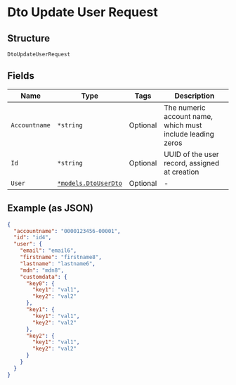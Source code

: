 
# Dto Update User Request

## Structure

`DtoUpdateUserRequest`

## Fields

| Name | Type | Tags | Description |
|  --- | --- | --- | --- |
| `Accountname` | `*string` | Optional | The numeric account name, which must include leading zeros |
| `Id` | `*string` | Optional | UUID of the user record, assigned at creation |
| `User` | [`*models.DtoUserDto`](../../doc/models/dto-user-dto.md) | Optional | - |

## Example (as JSON)

```json
{
  "accountname": "0000123456-00001",
  "id": "id4",
  "user": {
    "email": "email6",
    "firstname": "firstname8",
    "lastname": "lastname6",
    "mdn": "mdn8",
    "customdata": {
      "key0": {
        "key1": "val1",
        "key2": "val2"
      },
      "key1": {
        "key1": "val1",
        "key2": "val2"
      },
      "key2": {
        "key1": "val1",
        "key2": "val2"
      }
    }
  }
}
```

